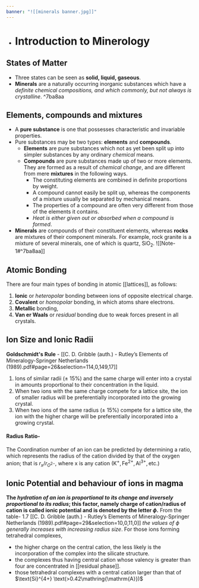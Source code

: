 ```yaml
---
banner: "![[minerals banner.jpg]]"
---
```

+ # Introduction to Minerology
## States of Matter
* Three states can be seen as **solid, liquid, gaseous**.
* **Minerals** are a naturally occurring inorganic substances which have a _definite chemical compositions, and which commonly, but not always is crystalline_. ^7ba8aa

## Elements, compounds and mixtures
* A **pure substance** is one that possesses characteristic and invariable properties. 
* Pure substances may be two types: **elements** and **compounds**.
	* **Elements** are pure substances which not as yet been split up into simpler substances by any ordinary *chemical* means.
	* **Compounds** are pure substances made up of two or more elements. They are formed as a result of *chemical change*, and are different from mere **mixtures** in the following ways.
		* The constituting elements are combined in definite proportions by weight.
		* A compound cannot easily be split up, whereas the components of a mixture usually be separated by mechanical means.
		* The properties of a compound are often very different from those of the elements it contains.
		* *Heat is either given out or absorbed when a compound is formed*.
* **Minerals** are compounds of their constituent elements, whereas **rocks** are mixtures of their component minerals. For example, rock granite  is a mixture of several minerals, one of which is quartz, $\text{SiO}_{2}$. ![[Note-1#^7ba8aa]]
## Atomic Bonding
There are four main types of bonding in atomic [[lattices]], as follows:
1. **Ionic** or *heteropolar* bonding between ions of opposite electrical charge.
2. **Covalent** or *homopolar* bonding, in which atoms share electrons.
3. **Metallic** bonding, 
4. **Van er Waals** or *residual* bonding due to weak forces present in all crystals.

## Ion Size and Ionic Radii
**Goldschmidt's Rule** - 
[[C. D. Gribble (auth.) - Rutley’s Elements of Mineralogy-Springer Netherlands (1989).pdf#page=26&selection=114,0,149,17]] 
 1. Ions of similar radii (± 15%) and the same charge will enter into a crystal in amounts proportional to their concentration in the liquid.
 2. When two ions with the same charge compete for a lattice site, the ion of smaller radius will be preferentially incorporated into the growing crystal.
 3. When two ions of the same radius (± 15%) compete for a lattice site, the ion with the higher charge will be preferentially incorporated into a growing crystal. 
#### Radius Ratio- 
The Coordination number of an ion can be predicted by determining a ratio, which represents the radius of the cation divided by that of the oxygen anion;  that is ${r_{x}}/{r_{O^{2-}}}$, where x is any cation ($\text{K}^{+},\text{Fe}^{2+},\text{Al}^{3+},\text{etc.}$) 
## Ionic Potential and behaviour of ions in magma
**The *hydration of an ion is proportional to its change and inversely proportional to its radius*; this factor, namely $\text{charge of cation}/\text{radius of cation}$ is called $\text{ionic potential}$ and is denoted by the letter ${\phi}$.**
From the table- 1.7 [[C. D. Gribble (auth.) - Rutley’s Elements of Mineralogy-Springer Netherlands (1989).pdf#page=29&selection=10,0,11,0]] 
*the values of $\phi$ generally increases with increasing radius size*. For those ions forming tetrahedral complexes, 
* the higher charge on the central cation, the less likely is the incorporation of the complex into the silicate structure.
* the complexes thus having central cation whose valency is greater than four are concentrated in [[residual phase]]. 
* those tetrahedral complexes with a central cation larger than that of $\text{Si}^{4+} \text(>0.42\mathring{\mathrm{A}})$ 